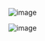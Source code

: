 ![image](https://github.com/user-attachments/assets/8f795c81-f815-459e-91d2-2a179e2a9c39)




![image](https://github.com/user-attachments/assets/97a7c2de-7437-445e-82f5-bf1c743568df)
